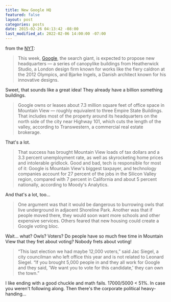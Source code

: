 ```yaml
---
title: New Google HQ
featured: false
layout: post
categories: posts
date: 2015-02-26 04:13:42 -08:00
last_modified_at: 2022-02-06 14:00:00 -07:00
---
```


from the [NYT](http://www.nytimes.com/2015/02/26/technology/google-plans-new-headquarters-and-a-city-fears-being-overrun.html?_r=0):

> This week, [Google](http://topics.nytimes.com/top/news/business/companies/google_inc/index.html?inline=nyt-org), the search giant, is expected to propose new headquarters — a series of canopylike buildings from Heatherwick Studio, a London design firm known for works like the fiery caldron at the 2012 Olympics, and Bjarke Ingels, a Danish architect known for his innovative designs.

Sweet, that sounds like a great idea! They already have a billion something buildings.

> Google owns or leases about 7.3 million square feet of office space in Mountain View — roughly equivalent to three Empire State Buildings. That includes most of the property around its headquarters on the north side of the city near Highway 101, which cuts the length of the valley, according to Transwestern, a commercial real estate brokerage.

That's a lot.

> That success has brought Mountain View loads of tax dollars and a 3.3 percent unemployment rate, as well as skyrocketing home prices and intolerable gridlock. Good and bad, tech is responsible for most of it: Google is Mountain View's biggest taxpayer, and technology companies account for 27 percent of the jobs in the Silicon Valley region, compared with 7 percent in California and about 5 percent nationally, according to Moody's Analytics.

And that's a lot, too…

> One argument was that it would be dangerous to burrowing owls that live underground in adjacent Shoreline Park. Another was that if people moved there, they would soon want more schools and other expensive services. Others feared that new housing could create a Google voting bloc.

Wait… what? Owls? Voters? Do people have so much free time in Mountain View that they fret about voting? Nobody frets about voting!

> “This last election we had maybe 12,000 voters,” said Jac Siegel, a city councilman who left office this year and is not related to Leonard Siegel. “If you brought 5,000 people in and they all work for Google and they said, 'We want you to vote for this candidate,' they can own the town.”

I like ending with a good chuckle and math fails. 17000/5000 < 51%. In case you weren't following along. Then there's the corporate political heavy-handing…

